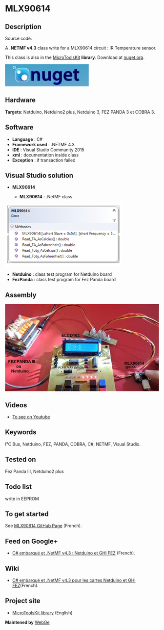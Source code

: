 # MLX90614

## Description

Source code.

A **.NETMF v4.3** class write for a MLX90614 circuit : IR Temperature sensor.

This class is also in the [MicroToolsKit](https://www.nuget.org/packages/WEBGE.Microtoolskit/) **library**. Download at [nuget.org](https://www.nuget.org).

![nuget](img/nuget.JPG)

## Hardware

**Targets**: Netduino, Netduino2 plus, Netduino 3, FEZ PANDA 3 et COBRA 3.

## Software

* **Language** : C#
* **Framework used** : .NETMF 4.3
* **IDE** : Visual Studio Community 2015
* **xml** : documentation inside class  
* **Exception** : if transaction failed

## Visual Studio solution

* **MLX90614**

  * **MLX90614** : .NetMF class

![MLX90614](img/DClassMLX90614.png)

* **Netduino** : class test program for Netduino board
* **FezPanda** : class test program for Fez Panda board

## Assembly

![](img/MLX90614FezPanda.jpg)

## Videos

* [To see on Youtube](https://youtu.be/3xB3awM5VO8)

## Keywords

I²C Bus, Netduino, FEZ, PANDA, COBRA, C#, NETMF, Visual Studio.

## Tested on

Fez Panda III, Netduino2 plus

## Todo list

write in EEPROM

## To get started

See [MLX90614 GitHub Page](https://webge.github.io/MLX90614/) (French).

## Feed on Google+

* [C# embarqué et .NetMF v4.3 : Netduino et GHI FEZ](https://plus.google.com/collection/oaaJX) (French).

## Wiki

* [C# embarqué et .NetMF v4.3 pour les cartes Netduino et GHI FEZ](http://webge.dyndns-server.com/dokuwiki/doku.php?id=netmf43:accueilnetmf)(French).

## Project site

* [MicroToolsKit library](http://webge.dyndns-server.com/dokuwiki/doku.php?id=netmf43:6_microtoolskit) (English)

**Maintened by** [WebGe](mailto:philippemariano@gmail.com)
